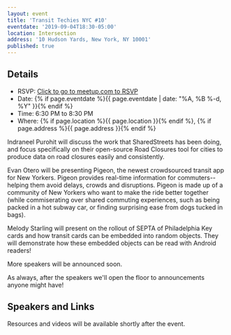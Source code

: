 ```yaml
---
layout: event
title: 'Transit Techies NYC #10'
eventdate: '2019-09-04T18:30-05:00'
location: Intersection
address: '10 Hudson Yards, New York, NY 10001'
published: true
---
```


## Details

- RSVP: [Click to go to meetup.com to RSVP](https://www.meetup.com/Transit-Techies-NYC/events/263684513/)
- Date: {% if page.eventdate %}{{ page.eventdate | date: "%A, %B %-d, %Y" }}{% endif %}
- Time: 6:30 PM to 8:30 PM
- Where: {% if page.location %}{{ page.location }}{% endif %}, {% if page.address %}{{ page.address }}{% endif %}

Indraneel Purohit will discuss the work that SharedStreets has been doing, and focus specifically on their open-source Road Closures tool for cities to produce data on road closures easily and consistently.

Evan Otero will be presenting Pigeon, the newest crowdsourced transit app for New Yorkers. Pigeon provides real-time information for commuters--helping them avoid delays, crowds and disruptions. Pigeon is made up of a community of New Yorkers who want to make the ride better together (while commiserating over shared commuting experiences, such as being packed in a hot subway car, or finding surprising ease from dogs tucked in bags).

Melody Starling will present on the rollout of SEPTA of Philadelphia Key cards and how transit cards can be embedded into random objects. They will demonstrate how these embedded objects can be read with Android readers!	

More speakers will be announced soon.

As always, after the speakers we'll open the floor to announcements anyone might have!

## Speakers and Links

Resources and videos will be available shortly after the event.
